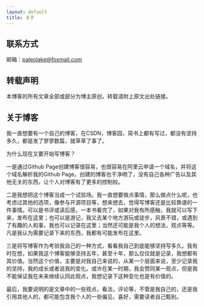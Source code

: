 ```yaml
---
layout: default
title: 关于
---
```


## 联系方式
邮箱：paleolake@foxmail.com

## 转载声明
本博客的所有文章全部或部分为博主原创，转载请附上原文出处链接。

## 关于博客

我一直想要有一个自己的博客，在CSDN，博客园，简书上都有写过，都没有坚持多久，都是发了寥寥数篇，就草草了事了。

为什么现在又要开始写博客？

一是通过Github Page创建博客很容易，也很容易在阿里云申请一个域名，并将这个域名解析我的Github Page。创建的博客也干净明了，没有自己各种广告以及其他无关的东西，让个人对博客有了更多的控制权。

二是我想把这个博客当成一个试验场。我一直想要做点事情，那么做点什么呢，也考虑过其他的选项，像参与开源项目等，想来想去，觉得写博客还是比较靠谱的一件事情。可以是书评或读后感，一本书看完了，如果对我有所感触，我就可以写下来，发布在这里；也可以是游记，我又去某个地方游玩或徒步，风景不错，或遇到了有趣的人和事，我也可以记录在这里；当然还可能是我个人的想法，观点等等。凡是我认为需要记录下来的东西，我都有可能发布在这里。

三是将写博客作为考验我自己的一种方式，看看我自己到底能够坚持写多久。我有时在想，如果我这个博客能够坚持五年，甚至十年，那么仅仅就是记录，我想都有其价值。当然这个价值，主要是对我自己来说的，从某一个层面来说，至少记录我的坚持，我的成长或者说我的变化。或许在某一时期，我会赞同某一观点，但是我不能保证我在未来继续认同此观点，我想记录下这种变化也是有价值的。

最后，我要说明的是文章中的一些观点，看法，评论等，不管是我自己的，还是我引用其他人的，都可能包含我个人的一些偏见，喜好，需要读者自己甄别。
